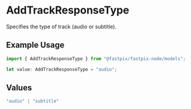 # AddTrackResponseType

Specifies the type of track (audio or subtitle).

## Example Usage

```typescript
import { AddTrackResponseType } from "@fastpix/fastpix-node/models";

let value: AddTrackResponseType = "audio";
```

## Values

```typescript
"audio" | "subtitle"
```